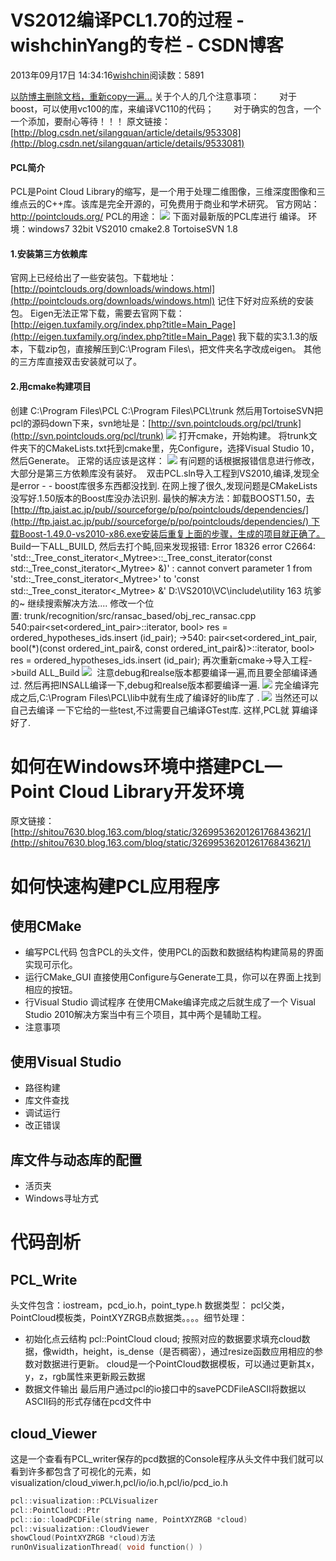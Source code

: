 # VS2012编译PCL1.70的过程 - wishchinYang的专栏 - CSDN博客
2013年09月17日 14:34:16[wishchin](https://me.csdn.net/wishchin)阅读数：5891

[以防博主删除文档，重新copy一遍...](http://blog.csdn.net/silangquan/article/details/9533081)
关于个人的几个注意事项：
       对于boost，可以使用vc100的库，来编译VC110的代码；
       对于确实的包含，一个一个添加，要耐心等待！！！
原文链接：[http://blog.csdn.net/silangquan/article/details/953308](http://blog.csdn.net/silangquan/article/details/9533081)
[](http://blog.csdn.net/silangquan/article/details/9533081)
#### PCL简介
PCL是Point Cloud Library的缩写，是一个用于处理二维图像，三维深度图像和三维点云的C++库。该库是完全开源的，可免费用于商业和学术研究。
官方网站：http://pointclouds.org/
PCL的用途：
![](https://img-blog.csdn.net/20130727214606734?watermark/2/text/aHR0cDovL2Jsb2cuY3Nkbi5uZXQvc2lsYW5ncXVhbg==/font/5a6L5L2T/fontsize/400/fill/I0JBQkFCMA==/dissolve/70/gravity/Center)
下面对最新版的PCL库进行 编译。
环境：windows7 32bit
VS2010
cmake2.8
TortoiseSVN 1.8
#### 1.安装第三方依赖库
官网上已经给出了一些安装包。下载地址：[http://pointclouds.org/downloads/windows.html](http://pointclouds.org/downloads/windows.html)
记住下好对应系统的安装包。
Eigen无法正常下载，需要去官网下载：[http://eigen.tuxfamily.org/index.php?title=Main_Page](http://eigen.tuxfamily.org/index.php?title=Main_Page)
我下载的实3.1.3的版本，下载zip包，直接解压到C:\Program Files\，把文件夹名字改成eigen。
其他的三方库直接双击安装就可以了。
#### 2.用cmake构建项目
创建
C:\Program Files\PCL
C:\Program Files\PCL\trunk
然后用TortoiseSVN把pcl的源码down下来，svn地址是：[http://svn.pointclouds.org/pcl/trunk](http://svn.pointclouds.org/pcl/trunk)
![](https://img-blog.csdn.net/20130727220232703?watermark/2/text/aHR0cDovL2Jsb2cuY3Nkbi5uZXQvc2lsYW5ncXVhbg==/font/5a6L5L2T/fontsize/400/fill/I0JBQkFCMA==/dissolve/70/gravity/Center)
打开cmake，开始构建。
将trunk文件夹下的CMakeLists.txt托到cmake里，先Configure，选择Visual Studio 10，然后Generate。
正常的话应该是这样：
![](https://img-blog.csdn.net/20130727220618593?watermark/2/text/aHR0cDovL2Jsb2cuY3Nkbi5uZXQvc2lsYW5ncXVhbg==/font/5a6L5L2T/fontsize/400/fill/I0JBQkFCMA==/dissolve/70/gravity/Center)
有问题的话根据报错信息进行修改，大部分是第三方依赖库没有装好。
 双击PCL.sln导入工程到VS2010,编译,发现全是error - -
boost库很多东西都没找到.
在网上搜了很久,发现问题是CMakeLists没写好.1.50版本的Boost库没办法识别.
最快的解决方法：卸载BOOST1.50，去[http://ftp.jaist.ac.jp/pub//sourceforge/p/po/pointclouds/dependencies/](http://ftp.jaist.ac.jp/pub//sourceforge/p/po/pointclouds/dependencies/) 下载Boost-1.49.0-vs2010-x86.exe安装后重复上面的步骤，生成的项目就正确了。
Build一下ALL_BUILD, 然后去打个盹,回来发现报错:
Error 18326 error C2664: 'std::_Tree_const_iterator<_Mytree>::_Tree_const_iterator(const std::_Tree_const_iterator<_Mytree> &)' : cannot convert parameter 1 from 'std::_Tree_const_iterator<_Mytree>' to 'const std::_Tree_const_iterator<_Mytree>
 &' D:\VS2010\VC\include\utility 163
坑爹 的~
继续搜索解决方法....
修改一个位置: trunk/recognition/src/ransac_based/obj_rec_ransac.cpp
540:pair<set<ordered_int_pair>::iterator, bool> res = ordered_hypotheses_ids.insert (id_pair);
->540: pair<set<ordered_int_pair, bool(*)(const ordered_int_pair&, const ordered_int_pair&)>::iterator, bool> res = ordered_hypotheses_ids.insert (id_pair);
再次重新cmake->导入工程->build ALL_Build
![](https://img-blog.csdn.net/20130729103607687?watermark/2/text/aHR0cDovL2Jsb2cuY3Nkbi5uZXQvc2lsYW5ncXVhbg==/font/5a6L5L2T/fontsize/400/fill/I0JBQkFCMA==/dissolve/70/gravity/Center)
 注意debug和realse版本都要编译一遍,而且要全部编译通过.
然后再把INSALL编译一下,debug和realse版本都要编译一遍.
![](https://img-blog.csdn.net/20130729104639437?watermark/2/text/aHR0cDovL2Jsb2cuY3Nkbi5uZXQvc2lsYW5ncXVhbg==/font/5a6L5L2T/fontsize/400/fill/I0JBQkFCMA==/dissolve/70/gravity/Center)
完全编译完成之后,C:\Program Files\PCL\lib中就有生成了编译好的lib库了 .
![](https://img-blog.csdn.net/20130729190736593?watermark/2/text/aHR0cDovL2Jsb2cuY3Nkbi5uZXQvc2lsYW5ncXVhbg==/font/5a6L5L2T/fontsize/400/fill/I0JBQkFCMA==/dissolve/70/gravity/Center)
当然还可以自己去编译 一下它给的一些test,不过需要自己编译GTest库.
这样,PCL就 算编译好了.
# 如何在Windows环境中搭建PCL—Point Cloud Library开发环境
原文链接：[http://shitou7630.blog.163.com/blog/static/3269953620126176843621/](http://shitou7630.blog.163.com/blog/static/3269953620126176843621/)
# 如何快速构建PCL应用程序
## 使用CMake
- 编写PCL代码 包含PCL的头文件，使用PCL的函数和数据结构构建简易的界面实现可示化。
- 运行CMake_GUI
直接使用Configure与Generate工具，你可以在界面上找到相应的按钮。
- 行Visual Studio 调试程序
在使用CMake编译完成之后就生成了一个 Visual
 Studio 2010解决方案当中有三个项目，其中两个是辅助工程。
- 注意事项 
## 使用Visual Studio
- 路径构建 
- 库文件查找 
- 调试运行 
- 改正错误 
## 库文件与动态库的配置
- 活页夹 
- Windows寻址方式 
# 代码剖析
## PCL_Write
头文件包含：iostream，pcd_io.h，point_type.h
数据类型： pcl父类，PointCloud模板类，PointXYZRGB点数据类。。。。细节处理：
- 初始化点云结构
pcl::PointCloud cloud;
按照对应的数据要求填充cloud数据，像width，height，is_dense（是否稠密），通过resize函数应用相应的参数对数据进行更新。
cloud是一个PointCloud数据模板，可以通过更新其x，y，z，rgb属性来更新殿云数据
- 数据文件输出
最后用户通过pcl的io接口中的savePCDFileASCII将数据以ASCII码的形式存储在pcd文件中
## cloud_Viewer
这是一个查看有PCL_writer保存的pcd数据的Console程序从头文件中我们就可以看到许多都包含了可视化的元素，如visualization/cloud_viwer.h,pcl/io/io.h,pcl/io/pcd_io.h
```cpp
pcl::visualization::PCLVisualizer
pcl::PointCloud::Ptr
pcl::io::loadPCDFile(string name, PointXYZRGB *cloud)
pcl::visualization::CloudViewer
showCloud(PointXYZRGB *cloud)方法
runOnVisualizationThread( void function() )
```
